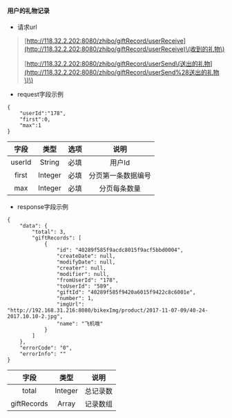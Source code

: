 #### 用户的礼物记录

* 请求url

> [http://118.32.2.202:8080/zhibo/giftRecord/userReceive](http://118.32.2.202:8080/zhibo/giftRecord/userReceive)\(收到的礼物\)
>
> [http://118.32.2.202:8080/zhibo/giftRecord/userSend\(送出的礼物](http://118.32.2.202:8080/zhibo/giftRecord/userSend%28送出的礼物\)\)

* request字段示例

```
{
    "userId":"178",
    "first":0,
    "max":1
}
```

| 字段 | 类型 | 选项 | 说明 |
| :---: | :---: | :---: | :---: |
| userId | String | 必填 | 用户Id |
| first | Integer | 必填 | 分页第一条数据编号 |
| max | Integer | 必填 | 分页每条数量 |

* response字段示例

```
{
    "data": {
        "total": 3,
        "giftRecords": [
            {
                "id": "40289f585f9acdc8015f9acf5bbd0004",
                "createDate": null,
                "modifyDate": null,
                "creater": null,
                "modifier": null,
                "fromUserId": "178",
                "toUserId": "589",
                "giftId": "40289f585f9420a6015f9422c8c6001e",
                "number": 1,
                "imgUrl": "http://192.168.31.216:8080/bikexImg/product/2017-11-07-09/40-24-2017.10.10-2.jpg",
                "name": "飞机哦"
            }
        ]
    },
    "errorCode": "0",
    "errorInfo": ""
}
```

| 字段 | 类型 | 说明 |
| :---: | :---: | :---: |
| total | Integer | 总记录数 |
| giftRecords | Array | 记录数组 |



